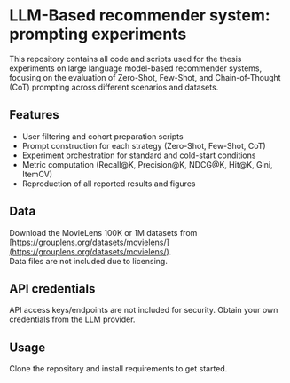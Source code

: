 # LLM-Based recommender system: prompting experiments

This repository contains all code and scripts used for the thesis experiments on large language model-based recommender systems, focusing on the evaluation of Zero-Shot, Few-Shot, and Chain-of-Thought (CoT) prompting across different scenarios and datasets.

## Features

- User filtering and cohort preparation scripts
- Prompt construction for each strategy (Zero-Shot, Few-Shot, CoT)
- Experiment orchestration for standard and cold-start conditions
- Metric computation (Recall@K, Precision@K, NDCG@K, Hit@K, Gini, ItemCV)
- Reproduction of all reported results and figures

## Data

Download the MovieLens 100K or 1M datasets from [https://grouplens.org/datasets/movielens/](https://grouplens.org/datasets/movielens/).  
Data files are not included due to licensing.

## API credentials

API access keys/endpoints are not included for security. Obtain your own credentials from the LLM provider.

## Usage

Clone the repository and install requirements to get started.
